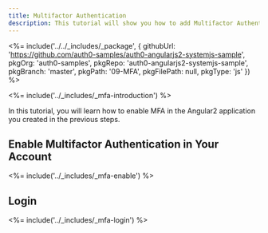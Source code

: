 ```yaml
---
title: Multifactor Authentication
description: This tutorial will show you how to add Multifactor Authentication to your Angular2 app with auth0.
---
```


<%= include('../../_includes/_package', {
  githubUrl: 'https://github.com/auth0-samples/auth0-angularjs2-systemjs-sample',
  pkgOrg: 'auth0-samples',
  pkgRepo: 'auth0-angularjs2-systemjs-sample',
  pkgBranch: 'master',
  pkgPath: '09-MFA',
  pkgFilePath: null,
  pkgType: 'js'
}) %>

<%= include('../_includes/_mfa-introduction') %>


In this tutorial, you will learn how to enable MFA in the Angular2 application you created in the previous steps.

## Enable Multifactor Authentication in Your Account

<%= include('../_includes/_mfa-enable') %>

## Login

<%= include('../_includes/_mfa-login') %>


